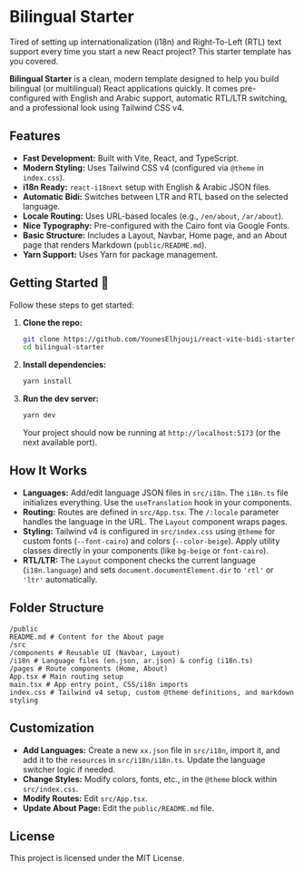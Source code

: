 # Bilingual Starter

Tired of setting up internationalization (i18n) and Right-To-Left (RTL) text support every time you start a new React project? This starter template has you covered.

**Bilingual Starter** is a clean, modern template designed to help you build bilingual (or multilingual) React applications quickly. It comes pre-configured with English and Arabic support, automatic RTL/LTR switching, and a professional look using Tailwind CSS v4.

## Features

- **Fast Development:** Built with Vite, React, and TypeScript.
- **Modern Styling:** Uses Tailwind CSS v4 (configured via `@theme` in `index.css`).
- **i18n Ready:** `react-i18next` setup with English & Arabic JSON files.
- **Automatic Bidi:** Switches between LTR and RTL based on the selected language.
- **Locale Routing:** Uses URL-based locales (e.g., `/en/about`, `/ar/about`).
- **Nice Typography:** Pre-configured with the Cairo font via Google Fonts.
- **Basic Structure:** Includes a Layout, Navbar, Home page, and an About page that renders Markdown (`public/README.md`).
- **Yarn Support:** Uses Yarn for package management.

## Getting Started 🚀

Follow these steps to get started:

1. **Clone the repo:**

   ```bash
   git clone https://github.com/YounesElhjouji/react-vite-bidi-starter.git bilingual-starter
   cd bilingual-starter
   ```

2. **Install dependencies:**

   ```bash
   yarn install
   ```

3. **Run the dev server:**

   ```bash
   yarn dev
   ```

   Your project should now be running at `http://localhost:5173` (or the next available port).

## How It Works

- **Languages:** Add/edit language JSON files in `src/i18n`. The `i18n.ts` file initializes everything. Use the `useTranslation` hook in your components.
- **Routing:** Routes are defined in `src/App.tsx`. The `/:locale` parameter handles the language in the URL. The `Layout` component wraps pages.
- **Styling:** Tailwind v4 is configured in `src/index.css` using `@theme` for custom fonts (`--font-cairo`) and colors (`--color-beige`). Apply utility classes directly in your components (like `bg-beige` or `font-cairo`).
- **RTL/LTR:** The `Layout` component checks the current language (`i18n.language`) and sets `document.documentElement.dir` to `'rtl'` or `'ltr'` automatically.

## Folder Structure

```
/public
README.md # Content for the About page
/src
/components # Reusable UI (Navbar, Layout)
/i18n # Language files (en.json, ar.json) & config (i18n.ts)
/pages # Route components (Home, About)
App.tsx # Main routing setup
main.tsx # App entry point, CSS/i18n imports
index.css # Tailwind v4 setup, custom @theme definitions, and markdown styling
```

## Customization

- **Add Languages:** Create a new `xx.json` file in `src/i18n`, import it, and add it to the `resources` in `src/i18n/i18n.ts`. Update the language switcher logic if needed.
- **Change Styles:** Modify colors, fonts, etc., in the `@theme` block within `src/index.css`.
- **Modify Routes:** Edit `src/App.tsx`.
- **Update About Page:** Edit the `public/README.md` file.

## License

This project is licensed under the MIT License.
